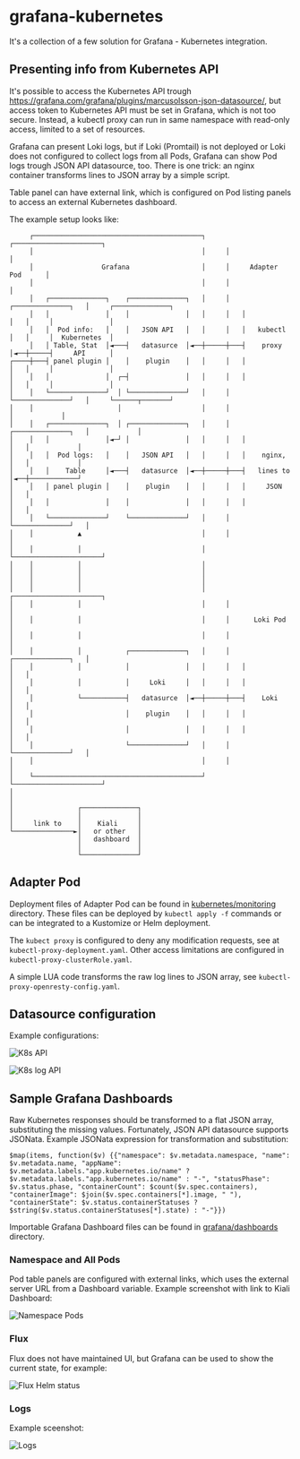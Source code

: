 # grafana-kubernetes

It's a collection of a few solution for Grafana - Kubernetes integration.

## Presenting info from Kubernetes API

It's possible to access the Kubernetes API trough <https://grafana.com/grafana/plugins/marcusolsson-json-datasource/>, but access token to Kubernetes API must be set in Grafana, which is not too secure.
Instead, a kubectl proxy can run in same namespace with read-only access, limited to a set of resources.

Grafana can present Loki logs, but if Loki (Promtail) is not deployed or Loki does not configured to collect logs from all Pods, Grafana can show Pod logs trough JSON API datasource, too. There is one trick: an nginx container transforms lines to JSON array by a simple script.

Table panel can have external link, which is configured on Pod listing panels to access an external Kubernetes dashboard.

The example setup looks like:

```text
     ┌──────────────────────────────────────────┐     ┌──────────────────────┐
     │                                          │     │                      │
     │                 Grafana                  │     │     Adapter Pod      │
     │                                          │     │                      │
     │   ┌──────────────┐    ┌──────────────┐   │     │   ┌──────────────┐   │     ┌──────────────┐
     │   │              │    │              │   │     │   │              │   │     │              │
     │   │  Pod info:   │    │   JSON API   │   │     │   │   kubectl    │   │     │  Kubernetes  │
     │   │ Table, Stat  │◄───┤   datasurce  │◄──┼─────┼───┤    proxy     │◄──┼─────┤     API      │
┌────┼───┤ panel plugin │    │    plugin    │   │     │   │              │   │     │              │
│    │   │              │  ┌─┤              │   │     │   │              │   │     │              │
│    │   └──────────────┘  │ └──────────────┘   │     │   └──────────────┘   │     └──────┬───────┘
│    │                     │                    │     │                      │            │
│    │   ┌──────────────┐  │ ┌──────────────┐   │     │   ┌──────────────┐   │            │
│    │   │              │◄─┘ │              │   │     │   │              │   │            │
│    │   │  Pod logs:   │    │   JSON API   │   │     │   │    nginx,    │   │            │
│    │   │    Table     │◄───┤   datasurce  │◄──┼─────┼───┤   lines to   │◄──┼────────────┘
│    │   │ panel plugin │    │    plugin    │   │     │   │     JSON     │   │
│    │   │              │    │              │   │     │   │              │   │
│    │   └──────────────┘    └──────────────┘   │     │   └──────────────┘   │
│    │           ▲                              │     │                      │
│    │           │                              │     └──────────────────────┘
│    │           │                              │
│    │           │                              │
│    │           │                              │
│    │           │                              │     ┌──────────────────────┐
│    │           │                              │     │                      │
│    │           │                              │     │      Loki Pod        │
│    │           │                              │     │                      │
│    │           │           ┌──────────────┐   │     │   ┌──────────────┐   │
│    │           │           │              │   │     │   │              │   │
│    │           │           │     Loki     │   │     │   │              │   │
│    │           └───────────┤   datasurce  │◄──┼─────┼───┤    Loki      │   │
│    │                       │    plugin    │   │     │   │              │   │
│    │                       │              │   │     │   │              │   │
│    │                       └──────────────┘   │     │   └──────────────┘   │
│    │                                          │     │                      │
│    └──────────────────────────────────────────┘     └──────────────────────┘
│
│
│                ┌──────────────┐
│                │              │
│     link to    │    Kiali     │
└───────────────►│   or other   │
                 │   dashboard  │
                 │              │
                 └──────────────┘
```

## Adapter Pod

Deployment files of Adapter Pod can be found in [kubernetes/monitoring](kubernetes/monitoring) directory. These files can be deployed by `kubectl apply -f` commands or can be integrated to a Kustomize or Helm deployment.

The `kubect proxy` is configured to deny any modification requests, see at `kubectl-proxy-deployment.yaml`. Other access limitations are configured in `kubectl-proxy-clusterRole.yaml`.

A simple LUA code transforms the raw log lines to JSON array, see `kubectl-proxy-openresty-config.yaml`.

## Datasource configuration

Example configurations:

![K8s API](images/datasource_k8s.jpg)

![K8s log API](images/datasource_k8s_log.jpg)

## Sample Grafana Dashboards

Raw Kubernetes responses should be transformed to a flat JSON array, substituting the missing values. Fortunately, JSON API datasource supports JSONata. Example JSONata expression for transformation and substitution:

```jsonata
$map(items, function($v) {{"namespace": $v.metadata.namespace, "name": $v.metadata.name, "appName": $v.metadata.labels."app.kubernetes.io/name" ? $v.metadata.labels."app.kubernetes.io/name" : "-", "statusPhase": $v.status.phase, "containerCount": $count($v.spec.containers), "containerImage": $join($v.spec.containers[*].image, " "), "containerState": $v.status.containerStatuses ? $string($v.status.containerStatuses[*].state) : "-"}})
```

Importable Grafana Dashboard files can be found in [grafana/dashboards](grafana/dashboards) directory.

### Namespace and All Pods

Pod table panels are configured with external links, which uses the external server URL from a Dashboard variable. Example screenshot with link to Kiali Dashboard:

![Namespace Pods](images/namespace_pod.jpg)

### Flux

Flux does not have maintained UI, but Grafana can be used to show the current state, for example:

![Flux Helm status](images/flux.jpg)

### Logs

Example sceenshot:

![Logs](images/logs.jpg)
